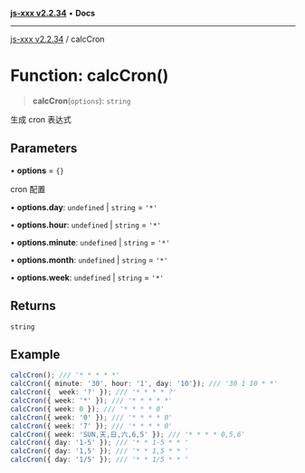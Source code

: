 [**js-xxx v2.2.34**](../README.md) • **Docs**

***

[js-xxx v2.2.34](../README.md) / calcCron

# Function: calcCron()

> **calcCron**(`options`): `string`

生成 cron 表达式

## Parameters

• **options** = `{}`

cron 配置

• **options.day**: `undefined` \| `string` = `'*'`

• **options.hour**: `undefined` \| `string` = `'*'`

• **options.minute**: `undefined` \| `string` = `'*'`

• **options.month**: `undefined` \| `string` = `'*'`

• **options.week**: `undefined` \| `string` = `'*'`

## Returns

`string`

## Example

```ts
calcCron(); /// '* * * * *'
calcCron({ minute: '30', hour: '1', day: '10'}); /// '30 1 10 * *'
calcCron({  week: '?' }); /// '* * * * ?'
calcCron({ week: '*' }); /// '* * * * *'
calcCron({ week: 0 }); /// '* * * * 0'
calcCron({ week: '0' }); /// '* * * * 0'
calcCron({ week: '7' }); /// '* * * * 0'
calcCron({ week: 'SUN,天,日,六,6,5' }); /// '* * * * 0,5,6'
calcCron({ day: '1-5' }); /// '* * 1-5 * * '
calcCron({ day: '1,5' }); /// '* * 1,5 * * '
calcCron({ day: '1/5' }); /// '* * 1/5 * * '
```
